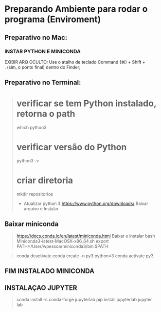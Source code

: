 # Preparando Ambiente para rodar o programa (Enviroment)

## Preparativo no Mac:
### INSTAR PYTHON E MINICONDA

EXIBIR ARQ OCULTO: Use o atalho de teclado Command (⌘) + Shift + . (sim, o ponto final) dentro do Finder; 

## Preparativo no Terminal:
> # verificar se tem Python instalado, retorna o path 
> which python3
> # verificar versão do Python
> python3 -v
> # criar diretoria
> mkdir repositorios
> * Atualizar python 3
> https://www.python.org/downloads/
> Baixar arquivo e Instalar

## Baixar miniconda
> https://docs.conda.io/en/latest/miniconda.html
> Baixar e instalar
> bash Miniconda3-latest-MacOSX-x86_64.sh
> export PATH=/User/wpessoa/miniconda3/bin:$PATH

> conda deactivate
> conda create -n py3 python=3
> conda activate py3

## FIM INSTALADO MINICONDA

## INSTALAÇAO JUPYTER

> conda install -c conda-forge jupyterlab
> pip install jupyterlab
> jupyter lab

